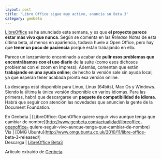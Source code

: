 ```yaml
---
layout: post
title: "Libre Office sigue muy activo, anuncia su Beta 3"
category: genbeta
---
```




[LibreOffice](http://www.genbeta.com/productos/ofimatica/libreoffice-3) se ha
anunciado esta semana, y es que **el proyecto parece estar más vivo que
nunca**. Según se comenta en las _Release Notes_ de esta última beta, al menos
en apariencia, todavía huele a Open Office, pero hay que **tener un poco de
paciencia** porque están trabajando en ello.

Parece un lanzamiento encaminado a acabar de **pulir esos problemas que
encontrábamos con el uso diario** de la suite (como esos dichosos problemas
con el zoom en Impress). Además, comentan que están **trabajando en una ayuda
online**; de hecho la versión sale sin ayuda local, ya que esperan tener
acabada pronto esa versión online.

La descarga está disponible para Linux, Linux (64bits), Mac Os y Windows.
Siendo la última la única versión disponible en varios idiomas. Para las
primeras, habrá que descargarse un **paquete de compatibilidad de idioma**.
Habrá que seguir con atención las novedades que anuncien la gente de la
Document Foundation.

En Genbeta | [LibreOffice: OpenOffice quiere seguir vivo aunque tenga que
cambiar de nombre](http://www.genbeta.com/actualidad/libreoffice-openoffice-
quiere-seguir-vivo-aunque-tenga-que-cambiar-de-nombre)  
Vía | [OMG Ubuntu](http://www.omgubuntu.co.uk/2010/11/libre-office-
beta-3-released/)  
Descarga | [LibreOffice Beta3](http://www.documentfoundation.org/download/)

Artículo extraído de [Genbeta](http://www.genbeta.com).